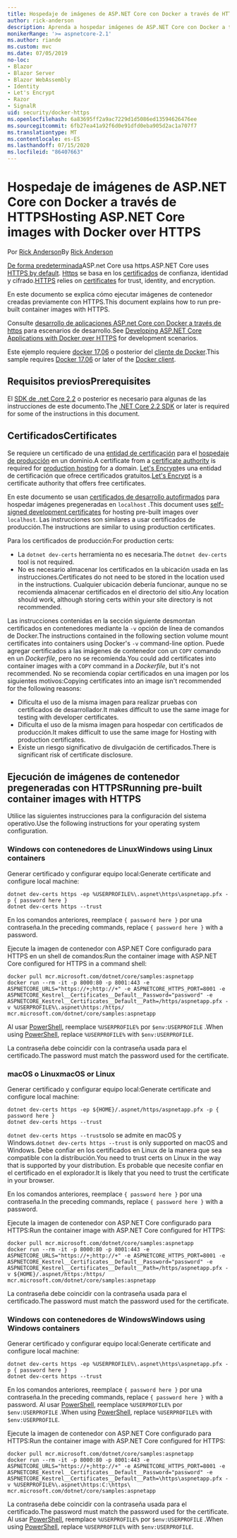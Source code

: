 ```yaml
---
title: Hospedaje de imágenes de ASP.NET Core con Docker a través de HTTPS
author: rick-anderson
description: Aprenda a hospedar imágenes de ASP.NET Core con Docker a través de HTTPS
monikerRange: '>= aspnetcore-2.1'
ms.author: riande
ms.custom: mvc
ms.date: 07/05/2019
no-loc:
- Blazor
- Blazor Server
- Blazor WebAssembly
- Identity
- Let's Encrypt
- Razor
- SignalR
uid: security/docker-https
ms.openlocfilehash: 6a83695ff2a9ac7229d1d5086ed13594626476ee
ms.sourcegitcommit: 6fb27ea41a92f6d0e91dfd0eba905d2ac1a707f7
ms.translationtype: MT
ms.contentlocale: es-ES
ms.lasthandoff: 07/15/2020
ms.locfileid: "86407663"
---
```

# <a name="hosting-aspnet-core-images-with-docker-over-https"></a><span data-ttu-id="aaf6c-103">Hospedaje de imágenes de ASP.NET Core con Docker a través de HTTPS</span><span class="sxs-lookup"><span data-stu-id="aaf6c-103">Hosting ASP.NET Core images with Docker over HTTPS</span></span>

<span data-ttu-id="aaf6c-104">Por [Rick Anderson](https://twitter.com/RickAndMSFT)</span><span class="sxs-lookup"><span data-stu-id="aaf6c-104">By [Rick Anderson](https://twitter.com/RickAndMSFT)</span></span>

<span data-ttu-id="aaf6c-105">[De forma predeterminada](/aspnet/core/security/enforcing-ssl)ASP.net Core usa https.</span><span class="sxs-lookup"><span data-stu-id="aaf6c-105">ASP.NET Core uses [HTTPS by default](/aspnet/core/security/enforcing-ssl).</span></span> <span data-ttu-id="aaf6c-106">[Https](https://en.wikipedia.org/wiki/HTTPS) se basa en los [certificados](https://en.wikipedia.org/wiki/Public_key_certificate) de confianza, identidad y cifrado.</span><span class="sxs-lookup"><span data-stu-id="aaf6c-106">[HTTPS](https://en.wikipedia.org/wiki/HTTPS) relies on [certificates](https://en.wikipedia.org/wiki/Public_key_certificate) for trust, identity, and encryption.</span></span>

<span data-ttu-id="aaf6c-107">En este documento se explica cómo ejecutar imágenes de contenedor creadas previamente con HTTPS.</span><span class="sxs-lookup"><span data-stu-id="aaf6c-107">This document explains how to run pre-built container images with HTTPS.</span></span>

<span data-ttu-id="aaf6c-108">Consulte [desarrollo de aplicaciones ASP.net Core con Docker a través de https](https://github.com/dotnet/dotnet-docker/blob/master/samples/run-aspnetcore-https-development.md) para escenarios de desarrollo.</span><span class="sxs-lookup"><span data-stu-id="aaf6c-108">See [Developing ASP.NET Core Applications with Docker over HTTPS](https://github.com/dotnet/dotnet-docker/blob/master/samples/run-aspnetcore-https-development.md) for development scenarios.</span></span>

<span data-ttu-id="aaf6c-109">Este ejemplo requiere [docker 17,06](https://docs.docker.com/release-notes/docker-ce) o posterior del [cliente de Docker](https://www.docker.com/products/docker).</span><span class="sxs-lookup"><span data-stu-id="aaf6c-109">This sample requires [Docker 17.06](https://docs.docker.com/release-notes/docker-ce) or later of the [Docker client](https://www.docker.com/products/docker).</span></span>

## <a name="prerequisites"></a><span data-ttu-id="aaf6c-110">Requisitos previos</span><span class="sxs-lookup"><span data-stu-id="aaf6c-110">Prerequisites</span></span>

<span data-ttu-id="aaf6c-111">El [SDK de .net Core 2,2](https://dotnet.microsoft.com/download) o posterior es necesario para algunas de las instrucciones de este documento.</span><span class="sxs-lookup"><span data-stu-id="aaf6c-111">The [.NET Core 2.2 SDK](https://dotnet.microsoft.com/download) or later is required for some of the instructions in this document.</span></span>

## <a name="certificates"></a><span data-ttu-id="aaf6c-112">Certificados</span><span class="sxs-lookup"><span data-stu-id="aaf6c-112">Certificates</span></span>

<span data-ttu-id="aaf6c-113">Se requiere un certificado de una [entidad de certificación](https://wikipedia.org/wiki/Certificate_authority) para el [hospedaje de producción](https://blogs.msdn.microsoft.com/webdev/2017/11/29/configuring-https-in-asp-net-core-across-different-platforms/) en un dominio.</span><span class="sxs-lookup"><span data-stu-id="aaf6c-113">A certificate from a [certificate authority](https://wikipedia.org/wiki/Certificate_authority) is required for [production hosting](https://blogs.msdn.microsoft.com/webdev/2017/11/29/configuring-https-in-asp-net-core-across-different-platforms/) for a domain.</span></span> <span data-ttu-id="aaf6c-114">[Let's Encrypt](https://letsencrypt.org/)es una entidad de certificación que ofrece certificados gratuitos.</span><span class="sxs-lookup"><span data-stu-id="aaf6c-114">[Let's Encrypt](https://letsencrypt.org/) is a certificate authority that offers free certificates.</span></span>

<span data-ttu-id="aaf6c-115">En este documento se usan [certificados de desarrollo autofirmados](https://en.wikipedia.org/wiki/Self-signed_certificate) para hospedar imágenes pregeneradas en `localhost` .</span><span class="sxs-lookup"><span data-stu-id="aaf6c-115">This document uses [self-signed development certificates](https://en.wikipedia.org/wiki/Self-signed_certificate) for hosting pre-built images over `localhost`.</span></span> <span data-ttu-id="aaf6c-116">Las instrucciones son similares a usar certificados de producción.</span><span class="sxs-lookup"><span data-stu-id="aaf6c-116">The instructions are similar to using production certificates.</span></span>

<span data-ttu-id="aaf6c-117">Para los certificados de producción:</span><span class="sxs-lookup"><span data-stu-id="aaf6c-117">For production certs:</span></span>

* <span data-ttu-id="aaf6c-118">La `dotnet dev-certs` herramienta no es necesaria.</span><span class="sxs-lookup"><span data-stu-id="aaf6c-118">The `dotnet dev-certs` tool is not required.</span></span>
* <span data-ttu-id="aaf6c-119">No es necesario almacenar los certificados en la ubicación usada en las instrucciones.</span><span class="sxs-lookup"><span data-stu-id="aaf6c-119">Certificates do not need to be stored in the location used in the instructions.</span></span> <span data-ttu-id="aaf6c-120">Cualquier ubicación debería funcionar, aunque no se recomienda almacenar certificados en el directorio del sitio.</span><span class="sxs-lookup"><span data-stu-id="aaf6c-120">Any location should work, although storing certs within your site directory is not recommended.</span></span>

<span data-ttu-id="aaf6c-121">Las instrucciones contenidas en la sección siguiente desmontan certificados en contenedores mediante la `-v` opción de línea de comandos de Docker.</span><span class="sxs-lookup"><span data-stu-id="aaf6c-121">The instructions contained in the following section volume mount certificates into containers using Docker's `-v` command-line option.</span></span> <span data-ttu-id="aaf6c-122">Puede agregar certificados a las imágenes de contenedor con un `COPY` comando en un *Dockerfile*, pero no se recomienda.</span><span class="sxs-lookup"><span data-stu-id="aaf6c-122">You could add certificates into container images with a `COPY` command in a *Dockerfile*, but it's not recommended.</span></span> <span data-ttu-id="aaf6c-123">No se recomienda copiar certificados en una imagen por los siguientes motivos:</span><span class="sxs-lookup"><span data-stu-id="aaf6c-123">Copying certificates into an image isn't recommended for the following reasons:</span></span>

* <span data-ttu-id="aaf6c-124">Dificulta el uso de la misma imagen para realizar pruebas con certificados de desarrollador.</span><span class="sxs-lookup"><span data-stu-id="aaf6c-124">It makes difficult to use the same image for testing with developer certificates.</span></span>
* <span data-ttu-id="aaf6c-125">Dificulta el uso de la misma imagen para hospedar con certificados de producción.</span><span class="sxs-lookup"><span data-stu-id="aaf6c-125">It makes difficult to use the same image for Hosting with production certificates.</span></span>
* <span data-ttu-id="aaf6c-126">Existe un riesgo significativo de divulgación de certificados.</span><span class="sxs-lookup"><span data-stu-id="aaf6c-126">There is significant risk of certificate disclosure.</span></span>

## <a name="running-pre-built-container-images-with-https"></a><span data-ttu-id="aaf6c-127">Ejecución de imágenes de contenedor pregeneradas con HTTPS</span><span class="sxs-lookup"><span data-stu-id="aaf6c-127">Running pre-built container images with HTTPS</span></span>

<span data-ttu-id="aaf6c-128">Utilice las siguientes instrucciones para la configuración del sistema operativo.</span><span class="sxs-lookup"><span data-stu-id="aaf6c-128">Use the following instructions for your operating system configuration.</span></span>

### <a name="windows-using-linux-containers"></a><span data-ttu-id="aaf6c-129">Windows con contenedores de Linux</span><span class="sxs-lookup"><span data-stu-id="aaf6c-129">Windows using Linux containers</span></span>

<span data-ttu-id="aaf6c-130">Generar certificado y configurar equipo local:</span><span class="sxs-lookup"><span data-stu-id="aaf6c-130">Generate certificate and configure local machine:</span></span>

```dotnetcli
dotnet dev-certs https -ep %USERPROFILE%\.aspnet\https\aspnetapp.pfx -p { password here }
dotnet dev-certs https --trust
```

<span data-ttu-id="aaf6c-131">En los comandos anteriores, reemplace `{ password here }` por una contraseña.</span><span class="sxs-lookup"><span data-stu-id="aaf6c-131">In the preceding commands, replace `{ password here }` with a password.</span></span>

<span data-ttu-id="aaf6c-132">Ejecute la imagen de contenedor con ASP.NET Core configurado para HTTPS en un shell de comandos:</span><span class="sxs-lookup"><span data-stu-id="aaf6c-132">Run the container image with ASP.NET Core configured for HTTPS in a command shell:</span></span>

```console
docker pull mcr.microsoft.com/dotnet/core/samples:aspnetapp
docker run --rm -it -p 8000:80 -p 8001:443 -e ASPNETCORE_URLS="https://+;http://+" -e ASPNETCORE_HTTPS_PORT=8001 -e ASPNETCORE_Kestrel__Certificates__Default__Password="password" -e ASPNETCORE_Kestrel__Certificates__Default__Path=/https/aspnetapp.pfx -v %USERPROFILE%\.aspnet\https:/https/ mcr.microsoft.com/dotnet/core/samples:aspnetapp
```

<span data-ttu-id="aaf6c-133">Al usar [PowerShell](/powershell/scripting/overview), reemplace `%USERPROFILE%` por `$env:USERPROFILE` .</span><span class="sxs-lookup"><span data-stu-id="aaf6c-133">When using [PowerShell](/powershell/scripting/overview), replace `%USERPROFILE%` with `$env:USERPROFILE`.</span></span>

<span data-ttu-id="aaf6c-134">La contraseña debe coincidir con la contraseña usada para el certificado.</span><span class="sxs-lookup"><span data-stu-id="aaf6c-134">The password must match the password used for the certificate.</span></span>

### <a name="macos-or-linux"></a><span data-ttu-id="aaf6c-135">macOS o Linux</span><span class="sxs-lookup"><span data-stu-id="aaf6c-135">macOS or Linux</span></span>

<span data-ttu-id="aaf6c-136">Generar certificado y configurar equipo local:</span><span class="sxs-lookup"><span data-stu-id="aaf6c-136">Generate certificate and configure local machine:</span></span>

```dotnetcli
dotnet dev-certs https -ep ${HOME}/.aspnet/https/aspnetapp.pfx -p { password here }
dotnet dev-certs https --trust
```

<span data-ttu-id="aaf6c-137">`dotnet dev-certs https --trust`solo se admite en macOS y Windows.</span><span class="sxs-lookup"><span data-stu-id="aaf6c-137">`dotnet dev-certs https --trust` is only supported on macOS and Windows.</span></span> <span data-ttu-id="aaf6c-138">Debe confiar en los certificados en Linux de la manera que sea compatible con la distribución.</span><span class="sxs-lookup"><span data-stu-id="aaf6c-138">You need to trust certs on Linux in the way that is supported by your distribution.</span></span> <span data-ttu-id="aaf6c-139">Es probable que necesite confiar en el certificado en el explorador.</span><span class="sxs-lookup"><span data-stu-id="aaf6c-139">It is likely that you need to trust the certificate in your browser.</span></span>

<span data-ttu-id="aaf6c-140">En los comandos anteriores, reemplace `{ password here }` por una contraseña.</span><span class="sxs-lookup"><span data-stu-id="aaf6c-140">In the preceding commands, replace `{ password here }` with a password.</span></span>

<span data-ttu-id="aaf6c-141">Ejecute la imagen de contenedor con ASP.NET Core configurado para HTTPS:</span><span class="sxs-lookup"><span data-stu-id="aaf6c-141">Run the container image with ASP.NET Core configured for HTTPS:</span></span>

```console
docker pull mcr.microsoft.com/dotnet/core/samples:aspnetapp
docker run --rm -it -p 8000:80 -p 8001:443 -e ASPNETCORE_URLS="https://+;http://+" -e ASPNETCORE_HTTPS_PORT=8001 -e ASPNETCORE_Kestrel__Certificates__Default__Password="password" -e ASPNETCORE_Kestrel__Certificates__Default__Path=/https/aspnetapp.pfx -v ${HOME}/.aspnet/https:/https/ mcr.microsoft.com/dotnet/core/samples:aspnetapp
```

<span data-ttu-id="aaf6c-142">La contraseña debe coincidir con la contraseña usada para el certificado.</span><span class="sxs-lookup"><span data-stu-id="aaf6c-142">The password must match the password used for the certificate.</span></span>

### <a name="windows-using-windows-containers"></a><span data-ttu-id="aaf6c-143">Windows con contenedores de Windows</span><span class="sxs-lookup"><span data-stu-id="aaf6c-143">Windows using Windows containers</span></span>

<span data-ttu-id="aaf6c-144">Generar certificado y configurar equipo local:</span><span class="sxs-lookup"><span data-stu-id="aaf6c-144">Generate certificate and configure local machine:</span></span>

```dotnetcli
dotnet dev-certs https -ep %USERPROFILE%\.aspnet\https\aspnetapp.pfx -p { password here }
dotnet dev-certs https --trust
```

<span data-ttu-id="aaf6c-145">En los comandos anteriores, reemplace `{ password here }` por una contraseña.</span><span class="sxs-lookup"><span data-stu-id="aaf6c-145">In the preceding commands, replace `{ password here }` with a password.</span></span> <span data-ttu-id="aaf6c-146">Al usar [PowerShell](/powershell/scripting/overview), reemplace `%USERPROFILE%` por `$env:USERPROFILE` .</span><span class="sxs-lookup"><span data-stu-id="aaf6c-146">When using [PowerShell](/powershell/scripting/overview), replace `%USERPROFILE%` with `$env:USERPROFILE`.</span></span>

<span data-ttu-id="aaf6c-147">Ejecute la imagen de contenedor con ASP.NET Core configurado para HTTPS:</span><span class="sxs-lookup"><span data-stu-id="aaf6c-147">Run the container image with ASP.NET Core configured for HTTPS:</span></span>

```console
docker pull mcr.microsoft.com/dotnet/core/samples:aspnetapp
docker run --rm -it -p 8000:80 -p 8001:443 -e ASPNETCORE_URLS="https://+;http://+" -e ASPNETCORE_HTTPS_PORT=8001 -e ASPNETCORE_Kestrel__Certificates__Default__Password="password" -e ASPNETCORE_Kestrel__Certificates__Default__Path=\https\aspnetapp.pfx -v %USERPROFILE%\.aspnet\https:C:\https\ mcr.microsoft.com/dotnet/core/samples:aspnetapp
```

<span data-ttu-id="aaf6c-148">La contraseña debe coincidir con la contraseña usada para el certificado.</span><span class="sxs-lookup"><span data-stu-id="aaf6c-148">The password must match the password used for the certificate.</span></span> <span data-ttu-id="aaf6c-149">Al usar [PowerShell](/powershell/scripting/overview), reemplace `%USERPROFILE%` por `$env:USERPROFILE` .</span><span class="sxs-lookup"><span data-stu-id="aaf6c-149">When using [PowerShell](/powershell/scripting/overview), replace `%USERPROFILE%` with `$env:USERPROFILE`.</span></span>
